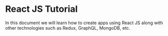 # React JS Tutorial

In this document we will learn how to create apps using React JS along with other technologies such as Redux, GraphQL, MongoDB, etc.



